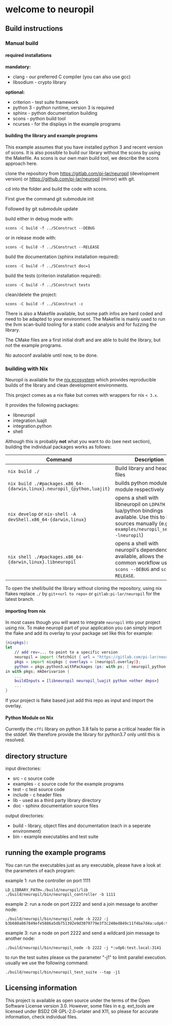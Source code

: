 welcome to neuropil
===================

## Build instructions
### Manual build

#### required installations

**mandatory:**
- clang - our preferred C compiler (you can also use gcc)
- libsodium - crypto library

**optional:**
- criterion - test suite framework
- python 3 - python runtime, version 3 is required
- sphinx - python documentation building
- scons - python build tool
- ncurses - for the displays in the example programs


#### building the library and example programs

This example assumes that you have installed python 3 and recent version of scons. It is also possible to build our library without
the scons by using the Makefile. As scons is our own main build tool, we describe the scons approach here.

clone the repository from https://gitlab.com/pi-lar/neuropil (development version) or https://github.com/pi-lar/neuropil (mirror) with git.

cd into the folder and build the code with scons.

First give the command
	git submodule init

Followed by
	git submodule update

build either in debug mode with:

    scons -C build -f ../SConstruct --DEBUG

or in release mode with:

   	scons -C build -f ../SConstruct --RELEASE

build the documentation (sphinx installation required):

    scons -C build -f ../SConstruct doc=1

build the tests (criterion installation required):

    scons -C build -f ../SConstruct tests

clean/delete the project:

    scons -C build -f ../SConstruct -c


There is also a Makefile available, but some path infos are hard coded and need to be adapted to your environment.
The Makefile is mainly used to run the llvm scan-build tooling for a static code analysis and for fuzzing the library.

The CMake files are a first initial draft and are able to build the library, but not the example programs.

No autoconf available until now, to be done.


### building with Nix

Neuropil is available for the [nix ecosystem](https://nixos.org/) which provides reproducible builds of the library and clean development environments.

This project comes as a nix flake but comes with wrappers for nix `< 3.x`.

It provides the following packages:
- libneuropil
- integration.luajit
- integration.python
- shell

Although this is probably **not** what you want to do (see next section), building the individual packages works as follows:

| Command                                                                    | Description                                                                                                                                                           |
| -------------------------------------------------------------------------- | --------------------------------------------------------------------------------------------------------------------------------------------------------------------- |
| `nix build ./`                                                             | Build library and header files                                                                                                                                        |
| `nix build ./#packages.x86_64-{darwin,linux}.neuropil_{python,luajit}` | builds python module or lua module respectively                                                                                                                         |
| `nix develop` or `nix-shell -A devShell.x86_64-{darwin,linux}`             | opens a shell with libneuropil on `LDPATH` and lua/python bindings available. Use this to build C sources manually (e.g. `$CC examples/neuropil_sender.c -lneuropil`)       |
| `nix shell ./#packages.x86_64-{darwin,linux}.libneuropil`                  | opens a shell with neuropil's dependencies available, allows the common workflow using `scons --DEBUG` and `scons --RELEASE`.                                               |

To open the shell/build the library without cloning the repository, using nix flakes replace `./` by `git+<url to repo>` or `gitlab:pi-lar/neuropil` for the latest branch.

#### importing from nix

In most cases though you will want to integrate `neuropil` into your project using nix. To make neuropil part of your application you can simply import the flake and add its overlay to your package set like this for example:

```nix
{nixpkgs}:
let
	// add rev=... to point to a specific version
	neuropil = import (fetchGit { url = "https://gitlab.com/pi-lar/neuropil.git"; });
	pkgs = import nixpkgs { overlays = [neuropil.overlay]};
	python = pkgs.python3.withPackages (ps: with ps; [ neuropil_python <other python>])
in with pkgs; mkDerivarion {
	...
	buildInputs = [libneuropil neuropil_luajit python <other deps>]
	...
}
```
If your project is flake based just add this repo as input and import the overlay.

#### Python Module on Nix

Currently the `cffi` library on python 3.8 fails to parse a critical header file in the stddef. We therefore provide the library for python3.7 only until this is resolved.


## directory structure

input directories:
 - src - c source code
 - examples - c source code for the example programs
 - test - c test source code
 - include - c header files
 - lib - used as a third party library directory
 - doc - sphinx documentation source files

output directories:
 - build - library, object files and documentation (each in a seperate environment)
 - bin - example executables and test suite


## running the example programs

You can run the executables just as any executable, please have a look at the parameters of each program:

example 1: run the controller on port 1111

	LD_LIBRARY_PATH=./build/neuropil/lib ./build/neuropil/bin/neuropil_controller -b 1111

example 2: run a node on port 2222 and send a join message to another node:

	./build/neuropil/bin/neuropil_node -b 2222 -j b3b680a867849efe5886a5db751392e9d3079779e3f3c240ed849c11f4ba7d4a:udp6:test.local:3141

example 3: run a node on port 2222 and send a wildcard join message to another node:

	./build/neuropil/bin/neuropil_node -b 2222 -j *:udp6:test.local:3141

to run the test suites please us the parameter "-j1" to limit parallel execution.
usually we use the following command:

	./build/neuropil/bin/neuropil_test_suite --tap -j1
	
	
## Licensing information 

This project is available as open source under the terms of the Open Software License version 3.0. However, some files in e.g. ext_tools are licensed under BSD2 OR GPL-2.0-orlater and X11, so please for accurate information, check individual files.
